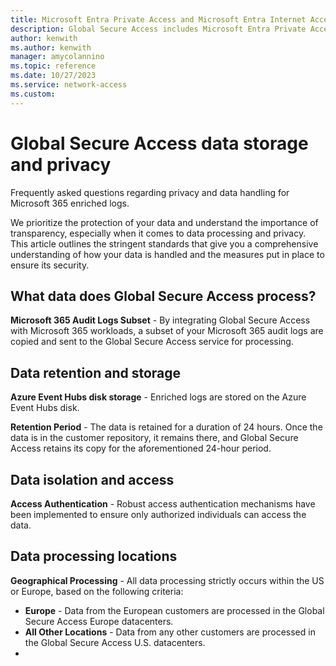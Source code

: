 ```yaml
---
title: Microsoft Entra Private Access and Microsoft Entra Internet Access data storage and privacy
description: Global Secure Access includes Microsoft Entra Private Access and Microsoft Entra Internet Access. This article outlines data storage and privacy information.
author: kenwith
ms.author: kenwith
manager: amycolannino
ms.topic: reference
ms.date: 10/27/2023
ms.service: network-access
ms.custom: 
---
```


# Global Secure Access data storage and privacy

Frequently asked questions regarding privacy and data handling for Microsoft 365 enriched logs.

We prioritize the protection of your data and understand the importance of transparency, especially when it comes to data processing and privacy. This article outlines the stringent standards that give you a comprehensive understanding of how your data is handled and the measures put in place to ensure its security.

## What data does Global Secure Access process?

**Microsoft 365 Audit Logs Subset** - By integrating Global Secure Access with Microsoft 365 workloads, a subset of your Microsoft 365 audit logs are copied and sent to the Global Secure Access service for processing.

## Data retention and storage

**Azure Event Hubs disk storage** - Enriched logs are stored on the Azure Event Hubs disk.

**Retention Period** - The data is retained for a duration of 24 hours. Once the data is in the customer repository, it remains there, and Global Secure Access retains its copy for the aforementioned 24-hour period.

## Data isolation and access

**Access Authentication** - Robust access authentication mechanisms have been implemented to ensure only authorized individuals can access the data.

## Data processing locations

**Geographical Processing** - All data processing strictly occurs within the US or Europe, based on the following criteria:

- **Europe** - Data from the European customers are processed in the Global Secure Access Europe datacenters. 
- **All Other Locations** - Data from any other customers are processed in the Global Secure Access U.S. datacenters.
- 